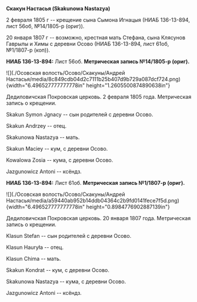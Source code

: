 **Скакун Настасья (Skakunowa Nastazya)**

2 февраля 1805 г -- крещение сына Сымона Игнацыя (НИАБ 136-13-894, лист
56об, №14/1805-р (ориг)).

20 января 1807 г -- возможно, крестная мать Стефана, сына Клясунов
Гаврылы и Химы с деревни Осово (НИАБ 136-13-894, лист 61об, №1/1807-р
(коп)).

**НИАБ 136-13-894:** Лист 56об. **Метрическая запись №14/1805-р
(ориг).**

![](./Осовская волость/Осово/Скакуны/Андрей Настасья/media/8c849cdb04d2c7111b25b407d9b729a087dcf724.png){width="6.496527777777778in"
height="1.2605500874890638in"}

Дедиловичская Покровская церковь. 2 февраля 1805 года. Метрическая
запись о крещении.

Skakun Symon Jgnacy -- сын родителей с деревни Осовo.

Skakun Andrzey -- отец.

Skakunowa Nastazya -- мать.

Skakun Maciey -- кум, с деревни Осовo.

Kowalowa Zosia -- кума, с деревни Осовo.

Jazgunowicz Antoni -- ксёндз.

**НИАБ 136-13-894:** Лист 61об. **Метрическая запись №1/1807-р (ориг).**

![](./Осовская волость/Осово/Скакуны/Андрей Настасья/media/a59440ab952b14ddb04364c2b9fd0141fece7f5d.png){width="6.496527777777778in"
height="0.8984776902887139in"}

Дедиловичская Покровская церковь. 20 января 1807 года. Метрическая
запись о крещении.

Klasun Stefan -- сын родителей с деревни Осовo.

Klasun Hauryła -- отец.

Klasun Chima -- мать.

Skakun Kondrat -- кум, с деревни Осовo.

Skakunowa Nastazya -- кума, с деревни Осовo.

Jazgunowicz Antoni -- ксёндз.
